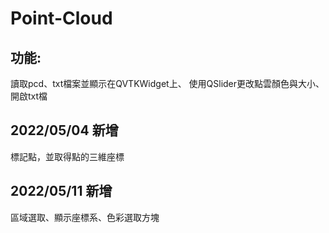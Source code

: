 # Point-Cloud
## 功能:
讀取pcd、txt檔案並顯示在QVTKWidget上、
使用QSlider更改點雲顏色與大小、
開啟txt檔

## 2022/05/04 新增
標記點，並取得點的三維座標

## 2022/05/11 新增
區域選取、顯示座標系、色彩選取方塊
